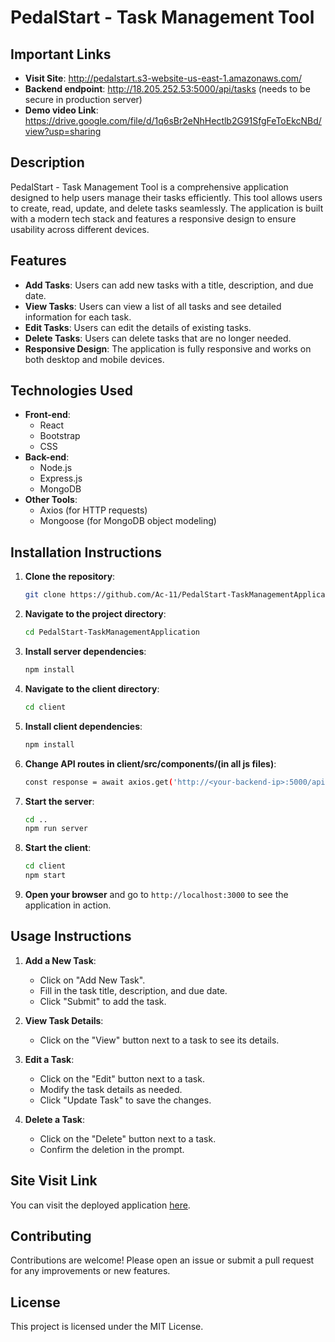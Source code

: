 
# PedalStart - Task Management Tool

## Important Links
- **Visit Site**: http://pedalstart.s3-website-us-east-1.amazonaws.com/
- **Backend endpoint**: http://18.205.252.53:5000/api/tasks (needs to be secure in production server)
- **Demo video Link**: https://drive.google.com/file/d/1q6sBr2eNhHectlb2G91SfgFeToEkcNBd/view?usp=sharing

## Description

PedalStart - Task Management Tool is a comprehensive application designed to help users manage their tasks efficiently. This tool allows users to create, read, update, and delete tasks seamlessly. The application is built with a modern tech stack and features a responsive design to ensure usability across different devices.

## Features

- **Add Tasks**: Users can add new tasks with a title, description, and due date.
- **View Tasks**: Users can view a list of all tasks and see detailed information for each task.
- **Edit Tasks**: Users can edit the details of existing tasks.
- **Delete Tasks**: Users can delete tasks that are no longer needed.
- **Responsive Design**: The application is fully responsive and works on both desktop and mobile devices.

## Technologies Used

- **Front-end**:
  - React
  - Bootstrap
  - CSS
- **Back-end**:
  - Node.js
  - Express.js
  - MongoDB
- **Other Tools**:
  - Axios (for HTTP requests)
  - Mongoose (for MongoDB object modeling)
    
## Installation Instructions

1. **Clone the repository**:

   ```bash
   git clone https://github.com/Ac-11/PedalStart-TaskManagementApplication.git
   ```

2. **Navigate to the project directory**:

   ```bash
   cd PedalStart-TaskManagementApplication
   ```

3. **Install server dependencies**:

   ```bash
   npm install
   ```

4. **Navigate to the client directory**:

   ```bash
   cd client
   ```

5. **Install client dependencies**:

   ```bash
   npm install
   ```
6. **Change API routes in client/src/components/(in all js files)**:

   ```bash
   const response = await axios.get('http://<your-backend-ip>:5000/api/tasks');
   ```

8. **Start the server**:

   ```bash
   cd ..
   npm run server
   ```

9. **Start the client**:

   ```bash
   cd client
   npm start
   ```

10. **Open your browser** and go to `http://localhost:3000` to see the application in action.

## Usage Instructions

1. **Add a New Task**:
   - Click on "Add New Task".
   - Fill in the task title, description, and due date.
   - Click "Submit" to add the task.

2. **View Task Details**:
   - Click on the "View" button next to a task to see its details.

3. **Edit a Task**:
   - Click on the "Edit" button next to a task.
   - Modify the task details as needed.
   - Click "Update Task" to save the changes.

4. **Delete a Task**:
   - Click on the "Delete" button next to a task.
   - Confirm the deletion in the prompt.

## Site Visit Link

You can visit the deployed application [here](http://abhisth.com).

## Contributing

Contributions are welcome! Please open an issue or submit a pull request for any improvements or new features.

## License

This project is licensed under the MIT License.

